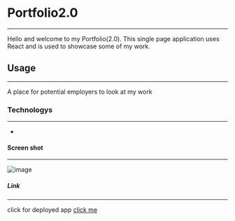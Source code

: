 # Portfolio2.0
***
Hello and welcome to my Portfolio(2.0). This single page application uses React and is used to showcase some of my work. 
## Usage
***
A place for potential employers to look at my work
### Technologys
***
*

#### Screen shot
***
![image]()
##### Link
***
click for deployed app
[click me](https://kaikanesportfoliotwo.gatsbyjs.io/)
